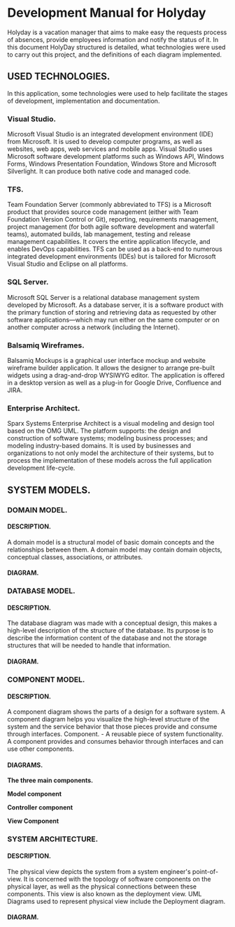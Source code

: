 <!-- TITLE: Holyday - Development Documentation V1.2 -->
<!-- SUBTITLE: A quick summary of Development Documentation V1.2 -->


# Development Manual for Holyday
Holyday is a vacation manager that aims to make easy the requests process of absences, provide employees information and notify the status of it.
In this document HolyDay structured is detailed, what technologies were used to carry out this project, and the definitions of each diagram implemented.
## USED TECHNOLOGIES.
In this application, some technologies were used to help facilitate the stages of development, implementation and documentation.

### Visual Studio.
Microsoft Visual Studio is an integrated development environment (IDE) from Microsoft. It is used to develop computer programs, as well as websites, web apps, web services and mobile apps. Visual Studio uses Microsoft software development platforms such as Windows API, Windows Forms, Windows Presentation Foundation, Windows Store and Microsoft Silverlight. It can produce both native code and managed code.
 
### TFS.
Team Foundation Server (commonly abbreviated to TFS) is a Microsoft product that provides source code management (either with Team Foundation Version Control or Git), reporting, requirements management, project management (for both agile software development and waterfall teams), automated builds, lab management, testing and release management capabilities. It covers the entire application lifecycle, and enables DevOps capabilities. TFS can be used as a back-end to numerous integrated development environments (IDEs) but is tailored for Microsoft Visual Studio and Eclipse on all platforms.

### SQL Server.
Microsoft SQL Server is a relational database management system developed by Microsoft. As a database server, it is a software product with the primary function of storing and retrieving data as requested by other software applications—which may run either on the same computer or on another computer across a network (including the Internet).

### Balsamiq Wireframes.
Balsamiq Mockups is a graphical user interface mockup and website wireframe builder application. It allows the designer to arrange pre-built widgets using a drag-and-drop WYSIWYG editor. The application is offered in a desktop version as well as a plug-in for Google Drive, Confluence and JIRA.

### Enterprise Architect.
Sparx Systems Enterprise Architect is a visual modeling and design tool based on the OMG UML. The platform supports: the design and construction of software systems; modeling business processes; and modeling industry-based domains. It is used by businesses and organizations to not only model the architecture of their systems, but to process the implementation of these models across the full application development life-cycle.

## SYSTEM MODELS.

### DOMAIN MODEL.

#### DESCRIPTION.
A domain model is a structural model of basic domain concepts and the relationships between them. A domain model may contain domain objects, conceptual classes, associations, or attributes.

#### DIAGRAM.

### DATABASE MODEL.

#### DESCRIPTION.
The database diagram was made with a conceptual design, this makes a high-level description of the structure of the database. Its purpose is to describe the information content of the database and not the storage structures that will be needed to handle that information.

#### DIAGRAM.

### COMPONENT MODEL.

#### DESCRIPTION.
A component diagram shows the parts of a design for a software system. A component diagram helps you visualize the high-level structure of the system and the service behavior that those pieces provide and consume through interfaces.
Component. - A reusable piece of system functionality. A component provides and consumes behavior through interfaces and can use other components.

#### DIAGRAMS.

**The three main components.**

**Model component**

**Controller component**

**View Component**

### SYSTEM ARCHITECTURE.

#### DESCRIPTION.
The physical view depicts the system from a system engineer's point-of-view. It is concerned with the topology of software components on the physical layer, as well as the physical connections between these components. This view is also known as the deployment view. UML Diagrams used to represent physical view include the Deployment diagram.

#### DIAGRAM.